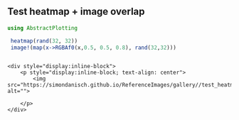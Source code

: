 ## Test heatmap + image overlap

```julia
using AbstractPlotting

 heatmap(rand(32, 32))
 image!(map(x->RGBAf0(x,0.5, 0.5, 0.8), rand(32,32)))


```
```@raw html

<div style="display:inline-block">
    <p style="display:inline-block; text-align: center">
        <img src="https://simondanisch.github.io/ReferenceImages/gallery//test_heatmap___image_overlap/media/image.jpg" alt="">

    </p>
</div>

```
